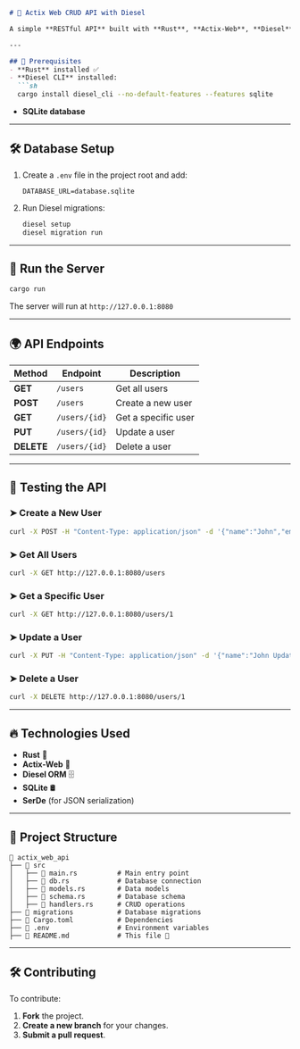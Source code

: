 ```md
# 🚀 Actix Web CRUD API with Diesel

A simple **RESTful API** built with **Rust**, **Actix-Web**, **Diesel**, and **SQLite** to perform CRUD operations on users.

---

## 📂 Prerequisites
- **Rust** installed ✅
- **Diesel CLI** installed:
  ```sh
  cargo install diesel_cli --no-default-features --features sqlite
  ```
- **SQLite database**

---

## 🛠 Database Setup
1. Create a `.env` file in the project root and add:
   ```
   DATABASE_URL=database.sqlite
   ```
2. Run Diesel migrations:
   ```sh
   diesel setup
   diesel migration run
   ```

---

## 🚀 Run the Server
```sh
cargo run
```
The server will run at `http://127.0.0.1:8080`

---

## 🌍 API Endpoints

| Method  | Endpoint       | Description          |
|---------|--------------|----------------------|
| **GET**  | `/users`      | Get all users       |
| **POST** | `/users`      | Create a new user   |
| **GET**  | `/users/{id}` | Get a specific user |
| **PUT**  | `/users/{id}` | Update a user       |
| **DELETE** | `/users/{id}` | Delete a user       |

---

## 📌 Testing the API
### ➤ **Create a New User**
```sh
curl -X POST -H "Content-Type: application/json" -d '{"name":"John","email":"john@example.com"}' http://127.0.0.1:8080/users
```

### ➤ **Get All Users**
```sh
curl -X GET http://127.0.0.1:8080/users
```

### ➤ **Get a Specific User**
```sh
curl -X GET http://127.0.0.1:8080/users/1
```

### ➤ **Update a User**
```sh
curl -X PUT -H "Content-Type: application/json" -d '{"name":"John Updated","email":"john_updated@example.com"}' http://127.0.0.1:8080/users/1
```

### ➤ **Delete a User**
```sh
curl -X DELETE http://127.0.0.1:8080/users/1
```

---

## 🔥 Technologies Used
- **Rust** 🦀
- **Actix-Web** 🚀
- **Diesel ORM** 🗄
- **SQLite** 🛢
- **SerDe** (for JSON serialization)

---

## 📜 Project Structure
```
📂 actix_web_api
├── 📂 src
│   ├── 📄 main.rs          # Main entry point
│   ├── 📄 db.rs            # Database connection
│   ├── 📄 models.rs        # Data models
│   ├── 📄 schema.rs        # Database schema
│   ├── 📄 handlers.rs      # CRUD operations
├── 📂 migrations           # Database migrations
├── 📄 Cargo.toml           # Dependencies
├── 📄 .env                 # Environment variables
├── 📄 README.md            # This file 📖
```

---

## 🛠 Contributing
To contribute:
1. **Fork** the project.
2. **Create a new branch** for your changes.
3. **Submit a pull request**.

